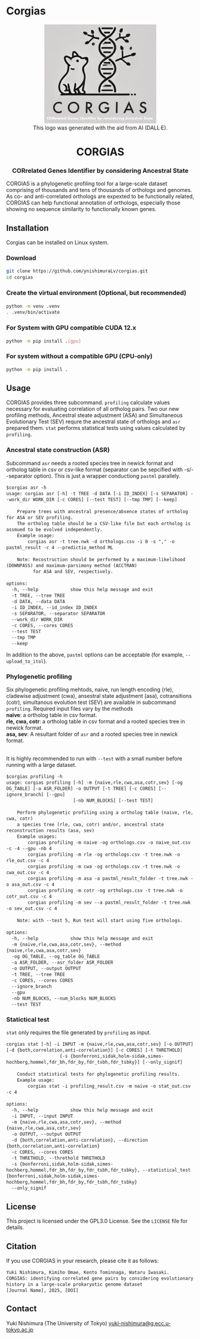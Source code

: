 # Corgias

<div align="center">
<p align="center">
    <img src="CORGIAS.png?raw=true?" alt="corgias-logo" width="300">
   <br> This logo was generated with the aid from AI (DALL·E).
</p>
<h1>CORGIAS</h1>
<h3>CORrelated Genes Identifier by considering Ancestral State</h3>
</div>

CORGIAS is a phylogenetic profiling tool for a large-scale dataset comprising of thousands and tens of thousands of orthologs and genomes. As co- and anti-correlated orthologs are expexted to be functionally related, CORGIAS can help functional annotation of orthologs, especially those showing no sequence similarity to functionally known genes.

## Installation

Corgias can be installed on Linux system.

### Download

```bash
git clone https://github.com/ynishimuraLv/corgias.git
cd corgias
```

### Create the virtual environment (Optional, but recommended)
``` bash
python -m venv .venv
. .venv/bin/activate
```

### For System with GPU compatible CUDA 12.x
```bash
python -m pip install .[gpu]
```

### For system without a compatible GPU (CPU-only)
```bash
python -m pip install .
```

## Usage

CORGIAS provides three subcommand. `profiling` calculate values necessary for evaluating correlation of all ortholog pairs. Two our new profiling methods, Ancestral steate adjustment (ASA) and Simultaneous Evolutionary Test (SEV) requre the ancestral state of orthologs and `asr` prepared them. `stat` performs statistical tests using values calculated by `profiling`.

### Ancestral state construction (ASR)

Subcommand `asr` needs a rooted species tree in newick format and ortholog table in csv or csv-like format (separator can be sepcified with -s/--separator option). This is just a wrapper conductiong `pastml` parallely.

```
$corgias asr -h
usage: corgias asr [-h] -t TREE -d DATA [-i ID_INDEX] [-s SEPARATOR] --work_dir WORK_DIR [-c CORES] [--test TEST] [--tmp TMP] [--keep]

	Prepare trees with ancestral presence/absence states of ortholog for ASA or SEV profiling.
	The ortholog table should be a CSV-like file but each ortholog is assmued to be evolved independently.
	Example usage:
		corgias asr -t tree.nwk -d orthologs.csv -i 0 -s "," -o pastml_result -c 4 --predictio_method ML

	Note: Recostruction should be performed by a maximum-likelihood (DOWNPASS) and maximum-parsimony method (ACCTRAN)
	      for ASA and SEV, respectively.

options:
  -h, --help            show this help message and exit
  -t TREE, --tree TREE
  -d DATA, --data DATA
  -i ID_INDEX, --id_index ID_INDEX
  -s SEPARATOR, --separator SEPARATOR
  --work_dir WORK_DIR
  -c CORES, --cores CORES
  --test TEST
  --tmp TMP
  --keep
```

In addition to the above, `pastml` options can be acceptable (for example, `--upload_to_itol`).

### Phylogenetic profiling
Six phylogenetic profiling mehtods, naive, run length encoding (rle), cladewise adjustment (cwa), ansestral state adjustment (asa), cotransitions (cotr), simultanous evolution test (SEV) are available in subcommand `profiling`. Required input files vary by the methods<br>
**naive**: a ortholog table in csv format. <br>
**rle, cwa, cotr**: a ortholog table in csv format and a rooted species tree in newick format. <br>
**asa, sev**: A resultant folder of `asr` and a rooted species tree in newick format.<br><br>

It is highly recommended to run with `--test` with a small number before running with a large dataset.
```
$corgias profiling -h
usage: corgias profiling [-h] -m {naive,rle,cwa,asa,cotr,sev} [-og OG_TABLE] [-a ASR_FOLDER] -o OUTPUT [-t TREE] [-c CORES] [--ignore_branch] [--gpu]
                         [-nb NUM_BLOCKS] [--test TEST]

	Perform phylogenetic profiling using a ortholog table (naive, rle, cwa, cotr)
	a species tree (rle, cwa, cotr) and/or, ancestral state reconstruction results (asa, sev)
	Example usages: 
		corgias profiling -m naive -og orthologs.csv -o naive_out.csv -c -4 --gpu -nb 4
		corgias profiling -m rle -og orthologs.csv -t tree.nwk -o rle_out.csv -c 4 
		corgias profiling -m cwa -og orthologs.csv -t tree.nwk -o cwa_out.csv -c 4 
		corgias profiling -m asa -a pastml_result_folder -t tree.nwk -o asa_out.csv -c 4 
		corgias profiling -m cotr -og orthologs.csv -t tree.nwk -o cotr_out.csv -c 4 
		corgias profiling -m sev --a pastml_result_folder -t tree.nwk -o sev_out.csv -c 4 

	Note: with --test 5, Run test will start using five orthologs. 

options:
  -h, --help            show this help message and exit
  -m {naive,rle,cwa,asa,cotr,sev}, --method {naive,rle,cwa,asa,cotr,sev}
  -og OG_TABLE, --og_table OG_TABLE
  -a ASR_FOLDER, --asr_folder ASR_FOLDER
  -o OUTPUT, --output OUTPUT
  -t TREE, --tree TREE
  -c CORES, --cores CORES
  --ignore_branch
  --gpu
  -nb NUM_BLOCKS, --num_blocks NUM_BLOCKS
  --test TEST

```



### Statictical test
`stat` only requires the file generated by `profiling` as input.
```
corgias stat [-h] -i INPUT -m {naive,rle,cwa,asa,cotr,sev} [-o OUTPUT] [-d {both,correlation,anti-correlation}] [-c CORES] [-t THRETHOLD]
                    [-s {bonferroni,sidak,holm-sidak,simes-hochberg,hommel,fdr_bh,fdr_by,fdr_tsbh,fdr_tsbky}] [--only_signif]

	Conduct statistical tests for phylogenetic profiling results.
	Example usage:
		corgias stat -i profiling_result.csv -m naive -o stat_out.csv -c 4 

options:
  -h, --help            show this help message and exit
  -i INPUT, --input INPUT
  -m {naive,rle,cwa,asa,cotr,sev}, --method {naive,rle,cwa,asa,cotr,sev}
  -o OUTPUT, --output OUTPUT
  -d {both,correlation,anti-correlation}, --direction {both,correlation,anti-correlation}
  -c CORES, --cores CORES
  -t THRETHOLD, --threthold THRETHOLD
  -s {bonferroni,sidak,holm-sidak,simes-hochberg,hommel,fdr_bh,fdr_by,fdr_tsbh,fdr_tsbky}, --statistical_test {bonferroni,sidak,holm-sidak,simes-hochberg,hommel,fdr_bh,fdr_by,fdr_tsbh,fdr_tsbky}
  --only_signif
```

## License

This project is licensed under the GPL3.0 License. See the `LICENSE` file for details.

## Citation

If you use CORGIAS in your research, please cite it as follows:

```
Yuki Nishimura, Kimiho Omae, Kento Tominnaga, Wataru Iwasaki.
CORGIAS: identifying correlated gene pairs by considering evolutionary history in a large-scale prokaryotic genome dataset
[Journal Name], 2025, [DOI]
```

## Contact

Yuki Nishimura (The University of Tokyo) yuki-nishimura@g.ecc.u-tokyo.ac.jp